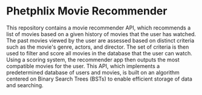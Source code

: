 # Phetphlix Movie Recommender
 
This repository contains a movie recommender API, which recommends a list of movies based on a given history of movies that the user has watched. The past movies viewed by the user are assessed based on distinct criteria such as the movie's genre, actors, and director. The set of criteria is then used to filter and score all movies in the database that the user can watch. Using a scoring system, the recommender app then outputs the most compatible movies for the user. This API, which implements a predetermined database of users and movies, is built on an algorithm centered on Binary Search Trees (BSTs) to enable efficient storage of data and searching. 
